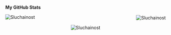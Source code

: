 

<b>My GitHub Stats</b>
<p><img align="left" src="https://github-readme-stats.vercel.app/api/top-langs?username=Sluchainost&card_width=400px&theme=rose&show_icons=true&locale=en&layout=compact" alt="Sluchainost" /></p>
<p align="right">&nbsp;<img align="center" src="https://github-readme-stats.vercel.app/api?username=Sluchainost&hide_title=true&theme=rose&show_icons=true&locale=en" alt="Sluchainost" /></p>
<p align="center"><img align="center" src="https://github-readme-streak-stats.herokuapp.com/?user=Sluchainost&theme=rose&" alt="Sluchainost" /></p>

 
